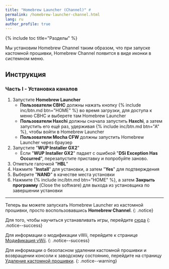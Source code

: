 ```yaml
---
title: "Homebrew Launcher (Channel)" #
permalink: /homebrew-launcher-channel.html
lang: ru
author_profile: true
---
```


{% include toc title="Разделы" %}

Мы установим Homebrew Channel таким образом, что при запуске кастомной прошивки, Homebrew Channel появится в виде иконки в системном меню.

## Инструкция

### Часть I - Установка каналов

1. Запустите **Homebrew Launcher**
	+ **Пользователи CBHC** должны нажать кнопку {% include inc/btn.md btn="HOME" %} во время загрузки, для доступа к меню CBHC и выберете там Homebrew Launcher
	+ **Пользователи Haxchi** должны сначала запустить **Haxchi**, а затем запустить его ещё раз, удерживая {% include inc/btn.md btn="A" %}, чтобы войти в Homebrew Launcher
	+ **Пользователи Mocha CFW** должны запустить Homebrew Launcher через браузер
1. Запустите "**WUP Installer GX2**"
	+ Если "**WUP Installer GX2**" падает с ошибкой "**DSi Exception Has Occurred**", перезапустите приставку и попробуйте заново.
1. Отметьте галочкой "**HBL**"
1. Нажмите "**Install**" для установки, а затем "**Yes**" для подтверждения
1. Выберите "**NAND**" в качестве места установки
1. Нажмите {% include inc/btn.md btn="HOME" %}, а затем **Закрыть программу** (Close the software) для выхода из установщика по завершении установки

___

Теперь вы можете запускать Homebrew Launcher из кастомной прошивки, просто воспользовавшись **Homebrew Channel**.
{: .notice}

Для того, чтобы научиться устанавливать игры, перейдите [сюда](games)
{: .notice--success}

Для информации о модификации vWii, перейдите к странице [Модификация vWii](vwii-modding).
{: .notice--success}

Для информации о безопасном удалении кастомной прошивки и возвращении консоли к заводскому состоянию, перейдите на страницу [Удаление кастомной прошивки](uninstall-hack).
{: .notice--warning}